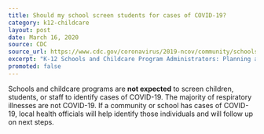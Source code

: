 ```yaml
---
title: Should my school screen students for cases of COVID-19?
category: k12-childcare
layout: post
date: March 16, 2020
source: CDC
source_url: https://www.cdc.gov/coronavirus/2019-ncov/community/schools-childcare/schools-faq.html
excerpt: "K-12 Schools and Childcare Program Administrators: Planning and Preparedness"
promoted: false
---
```


Schools and childcare programs are **not expected** to screen children, students, or staff to identify cases of COVID-19. The majority of respiratory illnesses are not COVID-19. If a community or school has cases of COVID-19, local health officials will help identify those individuals and will follow up on next steps.
